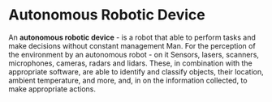 # Autonomous Robotic Device

An **autonomous robotic device** - is a robot that able to perform tasks and make decisions without constant management Man. For the perception of the environment by an autonomous robot - on it Sensors, lasers, scanners, microphones, cameras, radars and lidars. These, in combination with the appropriate software, are able to identify and classify objects, their location, ambient temperature, and more, and, in on the information collected, to make appropriate actions.   

